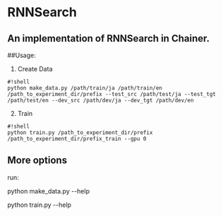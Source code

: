 # RNNSearch
## An implementation of RNNSearch in Chainer.

##Usage:

1. Create Data

 ```
#!shell
python make_data.py /path/train/ja /path/train/en /path_to_experiment_dir/prefix --test_src /path/test/ja --test_tgt /path/test/en --dev_src /path/dev/ja --dev_tgt /path/dev/en
```

2. Train

 ```
#!shell
python train.py /path_to_experiment_dir/prefix /path_to_experiment_dir/prefix_train --gpu 0
```

## More options

run:

python make_data.py --help

python train.py --help
